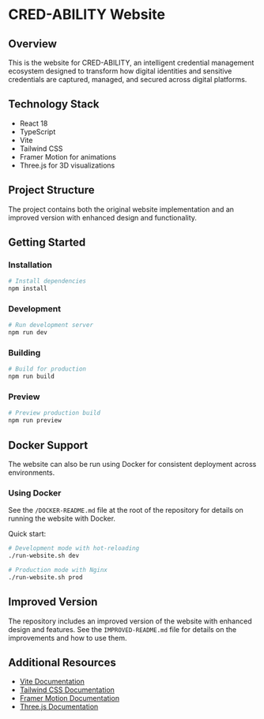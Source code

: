 # CRED-ABILITY Website

## Overview

This is the website for CRED-ABILITY, an intelligent credential management ecosystem designed to transform how digital identities and sensitive credentials are captured, managed, and secured across digital platforms.

## Technology Stack

- React 18
- TypeScript
- Vite
- Tailwind CSS
- Framer Motion for animations
- Three.js for 3D visualizations

## Project Structure

The project contains both the original website implementation and an improved version with enhanced design and functionality.

## Getting Started

### Installation

```bash
# Install dependencies
npm install
```

### Development

```bash
# Run development server
npm run dev
```

### Building

```bash
# Build for production
npm run build
```

### Preview

```bash
# Preview production build
npm run preview
```

## Docker Support

The website can also be run using Docker for consistent deployment across environments.

### Using Docker

See the `/DOCKER-README.md` file at the root of the repository for details on running the website with Docker.

Quick start:

```bash
# Development mode with hot-reloading
./run-website.sh dev

# Production mode with Nginx
./run-website.sh prod
```

## Improved Version

The repository includes an improved version of the website with enhanced design and features. See the `IMPROVED-README.md` file for details on the improvements and how to use them.

## Additional Resources

* [Vite Documentation](https://vitejs.dev/guide/)
* [Tailwind CSS Documentation](https://tailwindcss.com/docs/installation)
* [Framer Motion Documentation](https://www.framer.com/motion/)
* [Three.js Documentation](https://threejs.org/docs/)

